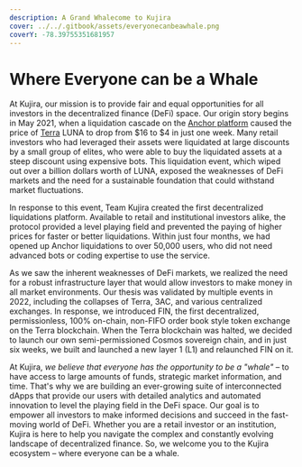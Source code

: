 ```yaml
---
description: A Grand Whalecome to Kujira
cover: ../../.gitbook/assets/everyonecanbeawhale.png
coverY: -78.39755351681957
---
```


# Where Everyone can be a Whale

At Kujira, our mission is to provide fair and equal opportunities for all investors in the decentralized finance (DeFi) space. Our origin story begins in May 2021, when a liquidation cascade on the [Anchor platform](https://twitter.com/anchor\_protocol?lang=en) caused the price of [Terra](https://docs.terra.money/) LUNA to drop from $16 to $4 in just one week. Many retail investors who had leveraged their assets were liquidated at large discounts by a small group of elites, who were able to buy the liquidated assets at a steep discount using expensive bots. This liquidation event, which wiped out over a billion dollars worth of LUNA, exposed the weaknesses of DeFi markets and the need for a sustainable foundation that could withstand market fluctuations.

In response to this event, Team Kujira created the first decentralized liquidations platform. Available to retail and institutional investors alike, the protocol provided a level playing field and prevented the paying of higher prices for faster or better liquidations. Within just four months, we had opened up Anchor liquidations to over 50,000 users, who did not need advanced bots or coding expertise to use the service.

As we saw the inherent weaknesses of DeFi markets, we realized the need for a robust infrastructure layer that would allow investors to make money in all market environments. Our thesis was validated by multiple events in 2022, including the collapses of Terra, 3AC, and various centralized exchanges. In response, we introduced FIN, the first decentralized, permissionless, 100% on-chain, non-FIFO order book style token exchange on the Terra blockchain. When the Terra blockchain was halted, we decided to launch our own semi-permissioned Cosmos sovereign chain, and in just six weeks, we built and launched a new layer 1 (L1) and relaunched FIN on it.

At Kujira, _we believe that_ _everyone has the opportunity to be a "whale"_ – to have access to large amounts of funds, strategic market information, and time. That's why we are building an ever-growing suite of interconnected dApps that provide our users with detailed analytics and automated innovation to level the playing field in the DeFi space. Our goal is to empower all investors to make informed decisions and succeed in the fast-moving world of DeFi. Whether you are a retail investor or an institution, Kujira is here to help you navigate the complex and constantly evolving landscape of decentralized finance. So, we welcome you to the Kujira ecosystem – where everyone can be a whale.
